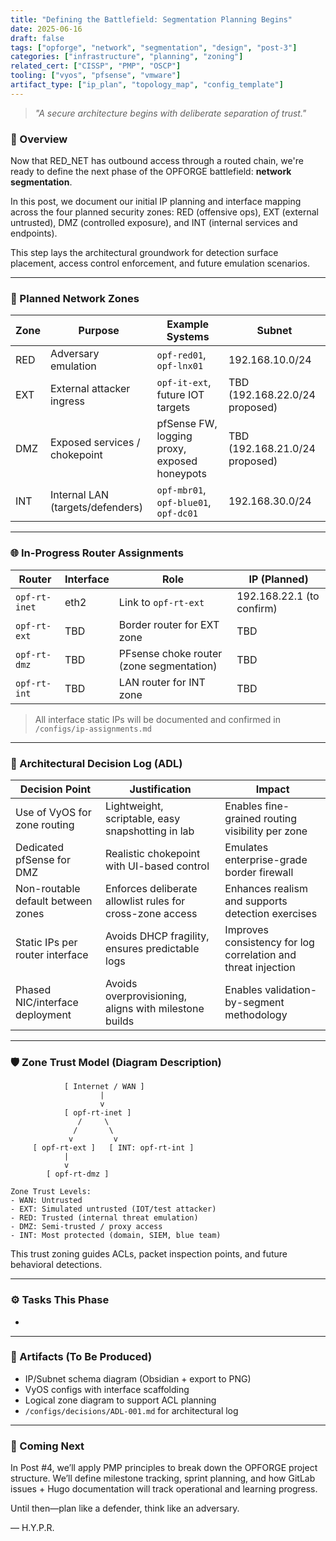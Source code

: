 ```yaml
---
title: "Defining the Battlefield: Segmentation Planning Begins"
date: 2025-06-16
draft: false
tags: ["opforge", "network", "segmentation", "design", "post-3"]
categories: ["infrastructure", "planning", "zoning"]
related_cert: ["CISSP", "PMP", "OSCP"]
tooling: ["vyos", "pfsense", "vmware"]
artifact_type: ["ip_plan", "topology_map", "config_template"]
---
```


> *"A secure architecture begins with deliberate separation of trust."*

### 🧭 Overview

Now that RED\_NET has outbound access through a routed chain, we're ready to define the next phase of the OPFORGE battlefield: **network segmentation**.

In this post, we document our initial IP planning and interface mapping across the four planned security zones: RED (offensive ops), EXT (external untrusted), DMZ (controlled exposure), and INT (internal services and endpoints).

This step lays the architectural groundwork for detection surface placement, access control enforcement, and future emulation scenarios.

---

### 🔲 Planned Network Zones

| Zone | Purpose                          | Example Systems                              | Subnet                         |
| ---- | -------------------------------- | -------------------------------------------- | ------------------------------ |
| RED  | Adversary emulation              | `opf-red01`, `opf-lnx01`                     | 192.168.10.0/24                |
| EXT  | External attacker ingress        | `opf-it-ext`, future IOT targets             | TBD (192.168.22.0/24 proposed) |
| DMZ  | Exposed services / chokepoint    | pfSense FW, logging proxy, exposed honeypots | TBD (192.168.21.0/24 proposed) |
| INT  | Internal LAN (targets/defenders) | `opf-mbr01`, `opf-blue01`, `opf-dc01`        | 192.168.30.0/24                |

---

### 🌐 In-Progress Router Assignments

| Router        | Interface | Role                                     | IP (Planned)              |
| ------------- | --------- | ---------------------------------------- | ------------------------- |
| `opf-rt-inet` | eth2      | Link to `opf-rt-ext`                     | 192.168.22.1 (to confirm) |
| `opf-rt-ext`  | TBD       | Border router for EXT zone               | TBD                       |
| `opf-rt-dmz`  | TBD       | PFsense choke router (zone segmentation) | TBD                       |
| `opf-rt-int`  | TBD       | LAN router for INT zone                  | TBD                       |

> All interface static IPs will be documented and confirmed in `/configs/ip-assignments.md`

---

### 📘 Architectural Decision Log (ADL)

| Decision Point                     | Justification                                             | Impact                                                        |
| ---------------------------------- | --------------------------------------------------------- | ------------------------------------------------------------- |
| Use of VyOS for zone routing       | Lightweight, scriptable, easy snapshotting in lab         | Enables fine-grained routing visibility per zone              |
| Dedicated pfSense for DMZ          | Realistic chokepoint with UI-based control                | Emulates enterprise-grade border firewall                     |
| Non-routable default between zones | Enforces deliberate allowlist rules for cross-zone access | Enhances realism and supports detection exercises             |
| Static IPs per router interface    | Avoids DHCP fragility, ensures predictable logs           | Improves consistency for log correlation and threat injection |
| Phased NIC/interface deployment    | Avoids overprovisioning, aligns with milestone builds     | Enables validation-by-segment methodology                     |

---

### 🛡️ Zone Trust Model (Diagram Description)

```
            [ Internet / WAN ]
                    |
                    v
            [ opf-rt-inet ]
               /     \
              /       \
             v         v
     [ opf-rt-ext ]   [ INT: opf-rt-int ]
            |
            v
        [ opf-rt-dmz ]

Zone Trust Levels:
- WAN: Untrusted
- EXT: Simulated untrusted (IOT/test attacker)
- RED: Trusted (internal threat emulation)
- DMZ: Semi-trusted / proxy access
- INT: Most protected (domain, SIEM, blue team)
```

This trust zoning guides ACLs, packet inspection points, and future behavioral detections.

---

### ⚙️ Tasks This Phase

-

---

### 🔖 Artifacts (To Be Produced)

- IP/Subnet schema diagram (Obsidian + export to PNG)
- VyOS configs with interface scaffolding
- Logical zone diagram to support ACL planning
- `/configs/decisions/ADL-001.md` for architectural log

---

### 📌 Coming Next

In Post #4, we’ll apply PMP principles to break down the OPFORGE project structure. We’ll define milestone tracking, sprint planning, and how GitLab issues + Hugo documentation will track operational and learning progress.

Until then—plan like a defender, think like an adversary.

— H.Y.P.R.

